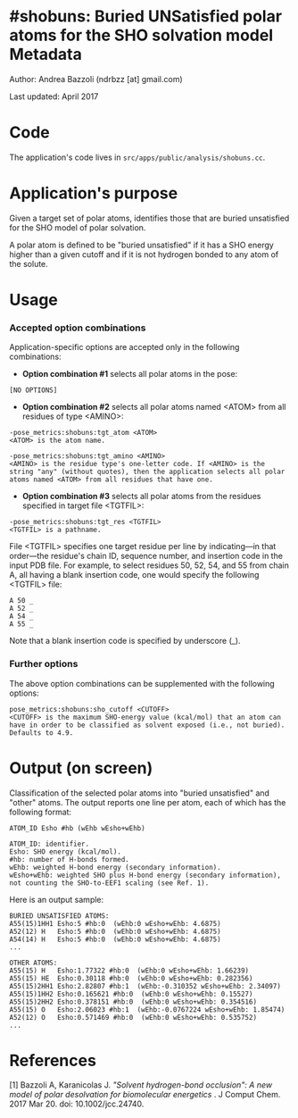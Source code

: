 #shobuns: Buried UNSatisfied polar atoms for the SHO solvation model
Metadata
========

Author: Andrea Bazzoli (ndrbzz [at] gmail.com)

Last updated: April 2017

Code
====

The application's code lives in `src/apps/public/analysis/shobuns.cc`.

Application's purpose
===================

Given a target set of polar atoms, identifies those that are buried unsatisfied for the SHO model of polar solvation.

A polar atom is defined to be "buried unsatisfied" if it has a SHO energy higher than a given cutoff and if it is not hydrogen bonded to any atom of the solute. 

Usage
=====

### Accepted option combinations
Application-specific options are accepted only in the following combinations:

* **Option combination #1** selects all polar atoms in the pose:  
````
[NO OPTIONS]
````

* **Option combination #2** selects all polar atoms named \<ATOM\> from all residues of type \<AMINO\>:
````
-pose_metrics:shobuns:tgt_atom <ATOM>
<ATOM> is the atom name.

-pose_metrics:shobuns:tgt_amino <AMINO>
<AMINO> is the residue type's one-letter code. If <AMINO> is the string "any" (without quotes), then the application selects all polar atoms named <ATOM> from all residues that have one.
````

* **Option combination #3** selects all polar atoms from the residues specified in target file \<TGTFIL\>:
````
-pose_metrics:shobuns:tgt_res <TGTFIL>
<TGTFIL> is a pathname.
````
File \<TGTFIL\> specifies one target residue per line by indicating—in that order—the residue's chain ID, sequence number, and insertion code in the input PDB file. For example, to select residues 50, 52, 54, and 55 from chain A, all having a blank insertion code, one would specify the following \<TGTFIL\> file:
````
A 50 _
A 52 _
A 54 _
A 55 _
````
Note that a blank insertion code is specified by underscore (_).

### Further options
The above option combinations can be supplemented with the following options:
````
pose_metrics:shobuns:sho_cutoff <CUTOFF>
<CUTOFF> is the maximum SHO-energy value (kcal/mol) that an atom can have in order to be classified as solvent exposed (i.e., not buried). Defaults to 4.9.
```` 

Output (on screen)
==================
Classification of the selected polar atoms into "buried unsatisfied" and "other" atoms. The output reports one line per atom, each of which has the following format:
````
ATOM_ID Esho #hb (wEhb wEsho+wEhb)

ATOM_ID: identifier.
Esho: SHO energy (kcal/mol).
#hb: number of H-bonds formed.
wEhb: weighted H-bond energy (secondary information).
wEsho+wEhb: weighted SHO plus H-bond energy (secondary information), not counting the SHO-to-EEF1 scaling (see Ref. 1).
````


Here is an output sample:
````
BURIED UNSATISFIED ATOMS:
A55(15)1HH1 Esho:5 #hb:0  (wEhb:0 wEsho+wEhb: 4.6875)
A52(12) H   Esho:5 #hb:0  (wEhb:0 wEsho+wEhb: 4.6875)
A54(14) H   Esho:5 #hb:0  (wEhb:0 wEsho+wEhb: 4.6875)
...

OTHER ATOMS:
A55(15) H   Esho:1.77322 #hb:0  (wEhb:0 wEsho+wEhb: 1.66239)
A55(15) HE  Esho:0.30118 #hb:0  (wEhb:0 wEsho+wEhb: 0.282356)
A55(15)2HH1 Esho:2.82807 #hb:1  (wEhb:-0.310352 wEsho+wEhb: 2.34097)
A55(15)1HH2 Esho:0.165621 #hb:0  (wEhb:0 wEsho+wEhb: 0.15527)
A55(15)2HH2 Esho:0.378151 #hb:0  (wEhb:0 wEsho+wEhb: 0.354516)
A55(15) O   Esho:2.06023 #hb:1  (wEhb:-0.0767224 wEsho+wEhb: 1.85474)
A52(12) O   Esho:0.571469 #hb:0  (wEhb:0 wEsho+wEhb: 0.535752)
...
````

References
==========
[1] Bazzoli A, Karanicolas J. _"Solvent hydrogen-bond occlusion": A new model of polar desolvation for biomolecular energetics_ . J Comput Chem. 2017 Mar 20. doi: 10.1002/jcc.24740. 
